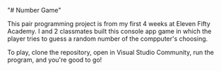 "# Number Game" 

This pair programming project is from my first 4 weeks at Eleven Fifty Academy. I and 2 classmates built this console app game in which the player tries to guess a random number of the compputer's choosing.

To play, clone the repository, open in Visual Studio Community, run the program, and you're good to go!
